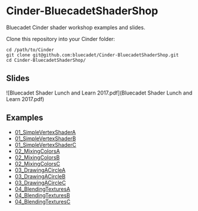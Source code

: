 # Cinder-BluecadetShaderShop

Bluecadet Cinder shader workshop examples and slides.

Clone this repository into your Cinder folder:

```
cd /path/to/Cinder
git clone git@github.com:bluecadet/Cinder-BluecadetShaderShop.git
cd Cinder-BluecadetShaderShop/
```

## Slides

![Bluecadet Shader Lunch and Learn 2017.pdf](Bluecadet Shader Lunch and Learn 2017.pdf)

## Examples

* [01_SimpleVertexShaderA](01_SimpleVertexShaderA)
* [01_SimpleVertexShaderB](01_SimpleVertexShaderB)
* [01_SimpleVertexShaderC](01_SimpleVertexShaderC)
* [02_MixingColorsA](02_MixingColorsA)
* [02_MixingColorsB](02_MixingColorsB)
* [02_MixingColorsC](02_MixingColorsC)
* [03_DrawingACircleA](03_DrawingACircleA)
* [03_DrawingACircleB](03_DrawingACircleB)
* [03_DrawingACircleC](03_DrawingACircleC)
* [04_BlendingTexturesA](04_BlendingTexturesA)
* [04_BlendingTexturesB](04_BlendingTexturesB)
* [04_BlendingTexturesC](04_BlendingTexturesC)